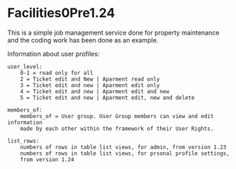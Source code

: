 # Facilities0Pre1.24

This is a simple job management service done for property maintenance 
and the coding work has been done as an example.

Information about user profiles:

    user_level:
        0-1 = read only for all
        2 = Ticket edit and New | Aparment read only
        3 = Ticket edit and new | Aparment edit only
        4 = Ticket edit and new | Aparment edit and new
        5 = Ticket edit and new | Aparment edit, new and delete

    members_of:
        members_of = User group. User Group members can view and edit information 
        made by each other within the framework of their User Rights.

    list_rows:
        numbers of rows in table list views, for admin, from version 1.23
        numbers of rows in table list views, for prsonal profile settings, 
        from version 1.24

